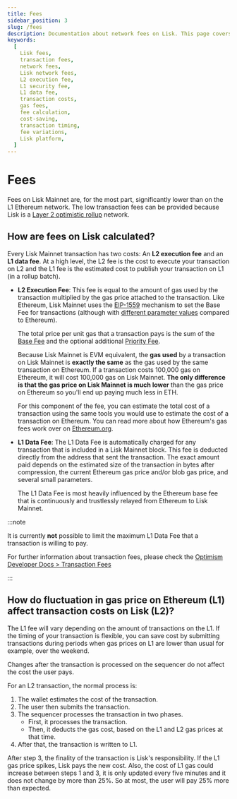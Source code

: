 ```yaml
---
title: Fees
sidebar_position: 3
slug: /fees
description: Documentation about network fees on Lisk. This page covers details of the two-component cost system involving L2 execution fees and L1 data fees, and offers insights on fee variations and cost-saving strategies.
keywords:
  [
    Lisk fees,
    transaction fees,
    network fees,
    Lisk network fees,
    L2 execution fee,
    L1 security fee,
    L1 data fee,
    transaction costs,
    gas fees,
    fee calculation,
    cost-saving,
    transaction timing,
    fee variations,
    Lisk platform,
  ]
---
```


# Fees

Fees on Lisk Mainnet are, for the most part, significantly lower than on the L1 Ethereum network.
The low transaction fees can be provided because Lisk is a [Layer 2 optimistic rollup](https://ethereum.org/en/developers/docs/scaling/optimistic-rollups) network.

## How are fees on Lisk calculated?

Every Lisk Mainnet transaction has two costs: An **L2 execution fee** and an **L1 data fee**.
At a high level, the L2 fee is the cost to execute your transaction on L2 and the L1 fee is the estimated cost to publish your transaction on L1 (in a rollup batch).

- **L2 Execution Fee**: 
This fee is equal to the amount of gas used by the transaction multiplied by the gas price attached to the transaction.
Like Ethereum, Lisk Mainnet uses the [EIP-1559](https://eips.ethereum.org/EIPS/eip-1559) mechanism to set the Base Fee for transactions (although with [different parameter values](https://docs.optimism.io/chain/differences#eip-1559-parameters) compared to Ethereum).

  The total price per unit gas that a transaction pays is the sum of the [Base Fee](https://ethereum.org/en/developers/docs/gas/#base-fee) and the optional additional [Priority Fee](https://ethereum.org/en/developers/docs/gas/#priority-fee).

  Because Lisk Mainnet is EVM equivalent, the **gas used** by a transaction on Lisk Mainnet is **exactly the same** as the gas used by the same transaction on Ethereum.
  If a transaction costs 100,000 gas on Ethereum, it will cost 100,000 gas on Lisk Mainnet.
  **The only difference is that the gas price on Lisk Mainnet is much lower** than the gas price on Ethereum so you'll end up paying much less in ETH.

  For this component of the fee, you can estimate the total cost of a transaction using the same tools you would use to estimate the cost of a transaction on Ethereum.
  You can read more about how Ethereum's gas fees work over on [Ethereum.org](https://ethereum.org/en/developers/docs/gas/).
- **L1 Data Fee**: The L1 Data Fee is automatically charged for any transaction that is included in a Lisk Mainnet block.
This fee is deducted directly from the address that sent the transaction.
The exact amount paid depends on the estimated size of the transaction in bytes after compression, the current Ethereum gas price and/or blob gas price, and several small parameters.

  The L1 Data Fee is most heavily influenced by the Ethereum base fee that is continuously and trustlessly relayed from Ethereum to Lisk Mainnet.

:::note

It is currently **not** possible to limit the maximum L1 Data Fee that a transaction is willing to pay.

For further information about transaction fees, please check the [Optimism Developer Docs > Transaction Fees](https://docs.optimism.io/stack/transactions/fees)

:::

## How do fluctuation in gas price on Ethereum (L1) affect transaction costs on Lisk (L2)?

The L1 fee will vary depending on the amount of transactions on the L1.
If the timing of your transaction is flexible, you can save cost by submitting transactions during periods when gas prices on L1 are lower than usual for example, over the weekend.

Changes after the transaction is processed on the sequencer do not affect the cost the user pays.

For an L2 transaction, the normal process is:

1. The wallet estimates the cost of the transaction.
2. The user then submits the transaction.
3. The sequencer processes the transaction in two phases.
    - First, it processes the transaction.
    - Then, it deducts the gas cost, based on the L1 and L2 gas prices at that time.
4. After that, the transaction is written to L1.

After step 3, the finality of the transaction is Lisk's responsibility.
If the L1 gas price spikes, Lisk pays the new cost.
Also, the cost of L1 gas could increase between steps 1 and 3, it is only updated every five minutes and it does not change by more than 25%.
So at most, the user will pay 25% more than expected.

